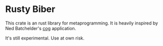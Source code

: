 # Rusty Biber

This crate is an rust library for metaprogramming.
It is heavily inspired by Ned Batchelder's [cog](https://web.archive.org/web/20231108050858/https://nedbatchelder.com/code/cog/) application.

It's still experimental. Use at own risk.